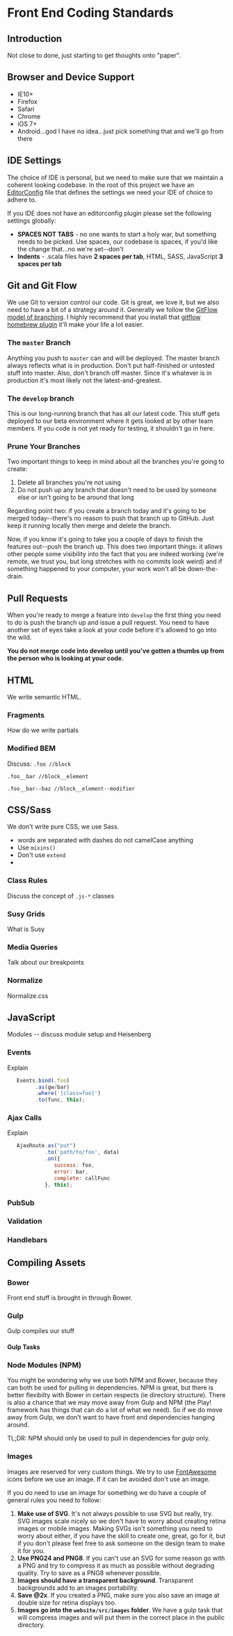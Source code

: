 # Front End Coding Standards

## Introduction
Not close to done, just starting to get thoughts onto "paper".

## Browser and Device Support
+ IE10+
+ Firefox
+ Safari
+ Chrome
+ iOS 7+
+ Android...god I have no idea...just pick something that and we'll go from there

## IDE Settings
The choice of IDE is personal, but we need to make sure that we maintain a coherent looking codebase.  In the root of this project we have an [EditorConfig](http://editorconfig.org/) file that defines the settings we need your IDE of choice to adhere to.  

If you IDE does not have an editorconfig plugin please set the following settings globally:
+ **SPACES NOT TABS** - no one wants to start a holy war, but something needs to be picked. Use spaces, our codebase is spaces, if you'd like the change that...no we're set--don't 
+ **Indents** - .scala files have **2 spaces per tab**, HTML, SASS, JavaScript **3 spaces per tab**

## Git and Git Flow
We use Git to version control our code.  Git is great, we love it, but we also need to have a bit of a strategy around it.  Generally we follow the [GitFlow model of branching]().  I highly recommend that you install that [gitflow homebrew plugin](http://danielkummer.github.io/git-flow-cheatsheet/) it'll make your life a lot easier.  

### The `master` Branch
Anything you push to `master` can and will be deployed.  The master branch always reflects what is in production.  Don't put half-finished or untested stuff into master.  Also, don't branch off master.  Since it's whatever is in production it's most likely not the latest-and-greatest.  

### The `develop`  branch
This is our long-running branch that has all our latest code.  This stuff gets deployed to our beta environment where it gets looked at by other team members.  If you code is not yet ready for testing, it shouldn't go in here. 

### Prune Your Branches
Two important things to keep in mind about all the branches you're going to create:
1. Delete all branches you're not using
2. Do not push up any branch that doesn't need to be used by someone else or isn't going to be around that long

Regarding point two: if you create a branch today and it's going to be merged today--there's no reason to push that branch up to GitHub.  Just keep it running locally then merge and delete the branch.  

Now, if you know it's going to take you a couple of days to finish the features out--push the branch up.  This does two important things: it allows other people some visibility into the fact that you are indeed working (we're remote, we trust you, but long stretches with no commits look weird) and if something happened to your computer, your work won't all be down-the-drain.  

## Pull Requests 
When you're ready to merge a feature into `develop` the first thing you need to do is push the branch up and issue a pull request.  You need to have another set of eyes take a look at your code before it's allowed to go into the wild. 

**You do not merge code into develop until you've gotten a thumbs up from the person who is looking at your code.**

## HTML
We write semantic HTML. 

### Fragments
How do we write partials

### Modified BEM
Discuss: 
`.foo //block`

`.foo__bar //block__element`

`.foo__bar--baz //block__element--modifier`

## CSS/Sass
We don't write pure CSS, we use Sass.  

+ words are separated with dashes do not camelCase anything
+ Use `mixins()`
+ Don't use `extend`
+ 

### Class Rules
Discuss the concept of `.js-*` classes

### Susy Grids
What is Susy

### Media Queries
Talk about our breakpoints

### Normalize
Normalize.css

## JavaScript
Modules -- discuss module setup and Heisenberg

### Events
Explain 

```JavaScript
   Events.bind(.foo)
         .as(gw/bar)
         .where('[class=foo]')
         .to(func, this);
```

### Ajax Calls
Explain       

   ```JavaScript
      AjaxRoute.as("put")
               .to('path/to/foo', data)
               .on({
                  success: foo,
                  error: bar,
                  complete: callFunc
               }, this);
   ```

### PubSub

### Validation

### Handlebars

## Compiling Assets

### Bower
Front end stuff is brought in through Bower.

### Gulp
Gulp compiles our stuff

#### Gulp Tasks

### Node Modules (NPM)
You might be wondering why we use both NPM and Bower, because they can both be used for pulling in dependencies.  NPM is great, but there is better flexibilty with Bower in certain respects (ie directory structure).  There is also a chance that we may move away from Gulp and NPM (the Play! framework has things that can do a lot of what we need).  So if we do move away from Gulp, we don't want to have front end dependencies hanging around.  

TL;DR: NPM should only be used to pull in dependencies for *gulp* only.  

### Images
Images are reserved for very custom things. We try to use [FontAwesome](http://fortawesome.github.io/Font-Awesome/) icons before we use an image. If it can be avoided don't use an image. 

If you do need to use an image for something we do have a couple of general rules you need to follow:

1. **Make use of SVG**.  It's not always possible to use SVG but really, try.  SVG images scale nicely so we don't have to worry about creating retina images or mobile images.  Making SVGs isn't something you need to worry about either, if you have the skill to create one, great, go for it, but if you don't please feel free to ask someone on the design team to make it for you.  
2. **Use PNG24 and PNG8**. If you can't use an SVG for some reason go with a PNG and try to compress it as much as possible without degrading quality.  Try to save as a PNG8 whenever possible.
3. **Images should have a transparent background**.  Transparent backgrounds add to an images portability.  
4. **Save @2x**.  If you created a PNG, make sure you also save an image at double size for retina displays too.
5. **Images go into the `website/src/images` folder**.  We have a gulp task that will compress images and will put them in the correct place in the public directory.  

